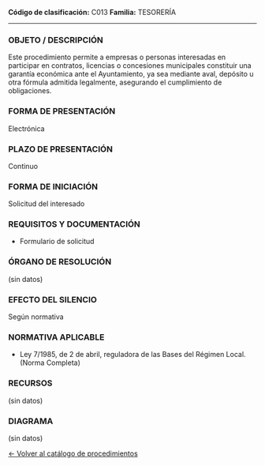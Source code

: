 
**Código de clasificación:** C013
**Familia:** TESORERÍA

---

### OBJETO / DESCRIPCIÓN

Este procedimiento permite a empresas o personas interesadas en participar en contratos, licencias o concesiones municipales constituir una garantía económica ante el Ayuntamiento, ya sea mediante aval, depósito u otra fórmula admitida legalmente, asegurando el cumplimiento de obligaciones.

### FORMA DE PRESENTACIÓN

Electrónica

### PLAZO DE PRESENTACIÓN

Continuo

### FORMA DE INICIACIÓN

Solicitud del interesado

### REQUISITOS Y DOCUMENTACIÓN

- Formulario de solicitud

### ÓRGANO DE RESOLUCIÓN

(sin datos)

### EFECTO DEL SILENCIO

Según normativa

### NORMATIVA APLICABLE

- Ley 7/1985, de 2 de abril, reguladora de las Bases del Régimen Local. (Norma Completa)

### RECURSOS

(sin datos)

### DIAGRAMA

(sin datos)


[← Volver al catálogo de procedimientos](../buscador.md)